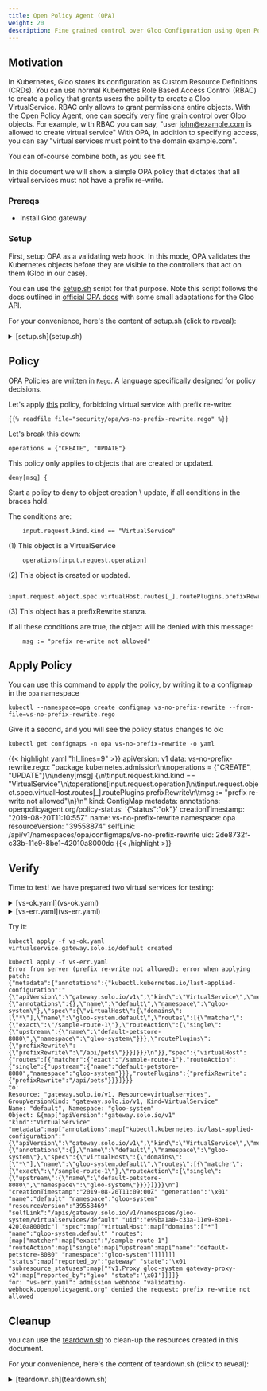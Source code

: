 ```yaml
---
title: Open Policy Agent (OPA)
weight: 20
description: Fine grained control over Gloo Configuration using Open Policy Agent
---
```


## Motivation

In Kubernetes, Gloo stores its configuration as Custom Resource Definitions (CRDs). You can use
normal Kubernetes Role Based Access Control (RBAC) to create a policy that grants users the ability
to create a Gloo VirtualService. RBAC only allows to grant permissions entire objects.
With the Open Policy Agent, one can specify very fine grain control over Gloo objects.
For example, with RBAC you can say, "user john@example.com is allowed to create virtual service"
With OPA, in addition to specifying access,  you can say "virtual services must point to the domain example.com". 

You can of-course combine both, as you see fit.

In this document we will show a simple OPA policy that dictates that all virtual services must not 
have a prefix re-write.

### Prereqs
- Install Gloo gateway.

### Setup

First, setup OPA as a validating web hook. In this mode, OPA validates the Kubernetes objects before
they are visible to the controllers that act on them (Gloo in our case).

You can use the [setup.sh](setup.sh) script for that purpose.
Note this script follows the docs outlined in [official OPA docs](https://www.openpolicyagent.org/docs/latest/kubernetes-admission-control/)
with some small adaptations for the Gloo API.

For your convenience, here's the content of setup.sh (click to reveal):
<details><summary>[setup.sh](setup.sh)</summary>
```
{{% readfile file="security/opa/setup.sh" %}}
```
</details>

## Policy

OPA Policies are written in `Rego`. A language specifically designed for policy decisions.

Let's apply [this](vs-no-prefix-rewrite.rego) policy, forbidding virtual service with prefix re-write:

```
{{% readfile file="security/opa/vs-no-prefix-rewrite.rego" %}}
```

Let's break this down:
```
operations = {"CREATE", "UPDATE"}
```
This policy only applies to objects that are created or updated.

```
deny[msg] {
```
Start a policy to deny to object creation \ update, if all conditions in the braces hold.

The conditions are:
```
	input.request.kind.kind == "VirtualService"
```
(1) This object is a VirtualService

```
	operations[input.request.operation]
```
(2) This object is created or updated.

```
	input.request.object.spec.virtualHost.routes[_].routePlugins.prefixRewrite
```
(3) This object has a prefixRewrite stanza.

If all these conditions are true, the object will be denied with this message:
```
	msg := "prefix re-write not allowed"
```

## Apply Policy

You can use this command to apply the policy, by writing it to a configmap in the `opa` namespace
```shell
kubectl --namespace=opa create configmap vs-no-prefix-rewrite --from-file=vs-no-prefix-rewrite.rego
```

Give it a second, and you will see the policy status changes to ok:
```shell
kubectl get configmaps -n opa vs-no-prefix-rewrite -o yaml
```

{{< highlight yaml "hl_lines=9" >}}
apiVersion: v1
data:
  vs-no-prefix-rewrite.rego: "package kubernetes.admission\n\noperations = {\"CREATE\",
    \"UPDATE\"}\n\ndeny[msg] {\n\tinput.request.kind.kind == \"VirtualService\"\n\toperations[input.request.operation]\n\tinput.request.object.spec.virtualHost.routes[_].routePlugins.prefixRewrite\n\tmsg
    := \"prefix re-write not allowed\"\n}\n"
kind: ConfigMap
metadata:
  annotations:
    openpolicyagent.org/policy-status: '{"status":"ok"}'
  creationTimestamp: "2019-08-20T11:10:55Z"
  name: vs-no-prefix-rewrite
  namespace: opa
  resourceVersion: "39558874"
  selfLink: /api/v1/namespaces/opa/configmaps/vs-no-prefix-rewrite
  uid: 2de8732f-c33b-11e9-8be1-42010a8000dc
{{< /highlight >}}

## Verify

Time to test!
we have prepared two virtual services for testing:

<details><summary>[vs-ok.yaml](vs-ok.yaml)</summary>
```
{{% readfile file="security/opa/vs-ok.yaml" %}}
```
</details>
<details><summary>[vs-err.yaml](vs-err.yaml)</summary>
```
{{% readfile file="security/opa/vs-err.yaml" %}}
```
</details>

Try it:
```shell
kubectl apply -f vs-ok.yaml
virtualservice.gateway.solo.io/default created
```

```shell
kubectl apply -f vs-err.yaml
Error from server (prefix re-write not allowed): error when applying patch:
{"metadata":{"annotations":{"kubectl.kubernetes.io/last-applied-configuration":"{\"apiVersion\":\"gateway.solo.io/v1\",\"kind\":\"VirtualService\",\"metadata\":{\"annotations\":{},\"name\":\"default\",\"namespace\":\"gloo-system\"},\"spec\":{\"virtualHost\":{\"domains\":[\"*\"],\"name\":\"gloo-system.default\",\"routes\":[{\"matcher\":{\"exact\":\"/sample-route-1\"},\"routeAction\":{\"single\":{\"upstream\":{\"name\":\"default-petstore-8080\",\"namespace\":\"gloo-system\"}}},\"routePlugins\":{\"prefixRewrite\":{\"prefixRewrite\":\"/api/pets\"}}}]}}}\n"}},"spec":{"virtualHost":{"routes":[{"matcher":{"exact":"/sample-route-1"},"routeAction":{"single":{"upstream":{"name":"default-petstore-8080","namespace":"gloo-system"}}},"routePlugins":{"prefixRewrite":{"prefixRewrite":"/api/pets"}}}]}}}
to:
Resource: "gateway.solo.io/v1, Resource=virtualservices", GroupVersionKind: "gateway.solo.io/v1, Kind=VirtualService"
Name: "default", Namespace: "gloo-system"
Object: &{map["apiVersion":"gateway.solo.io/v1" "kind":"VirtualService" "metadata":map["annotations":map["kubectl.kubernetes.io/last-applied-configuration":"{\"apiVersion\":\"gateway.solo.io/v1\",\"kind\":\"VirtualService\",\"metadata\":{\"annotations\":{},\"name\":\"default\",\"namespace\":\"gloo-system\"},\"spec\":{\"virtualHost\":{\"domains\":[\"*\"],\"name\":\"gloo-system.default\",\"routes\":[{\"matcher\":{\"exact\":\"/sample-route-1\"},\"routeAction\":{\"single\":{\"upstream\":{\"name\":\"default-petstore-8080\",\"namespace\":\"gloo-system\"}}}}]}}}\n"] "creationTimestamp":"2019-08-20T11:09:00Z" "generation":'\x01' "name":"default" "namespace":"gloo-system" "resourceVersion":"39558469" "selfLink":"/apis/gateway.solo.io/v1/namespaces/gloo-system/virtualservices/default" "uid":"e99ba1a0-c33a-11e9-8be1-42010a8000dc"] "spec":map["virtualHost":map["domains":["*"] "name":"gloo-system.default" "routes":[map["matcher":map["exact":"/sample-route-1"] "routeAction":map["single":map["upstream":map["name":"default-petstore-8080" "namespace":"gloo-system"]]]]]]] "status":map["reported_by":"gateway" "state":'\x01' "subresource_statuses":map["*v1.Proxy gloo-system gateway-proxy-v2":map["reported_by":"gloo" "state":'\x01']]]]}
for: "vs-err.yaml": admission webhook "validating-webhook.openpolicyagent.org" denied the request: prefix re-write not allowed
```

## Cleanup
you can use the [teardown.sh](teardown.sh) to clean-up the resources created in this document.

For your convenience, here's the content of teardown.sh (click to reveal):
<details><summary>[teardown.sh](teardown.sh)</summary>
```
{{% readfile file="security/opa/teardown.sh" %}}
```
</details>
